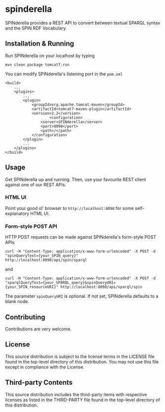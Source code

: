 # spinderella
SPINderella provides a REST API to convert between textual SPARQL syntax and the SPIN RDF Vocabulary.

## Installation & Running
Run SPINderella on your localhost by typing
```
mvn clean package tomcat7:run
```

You can modify SPINderella's listening port in the `pom.xml`
```
<build>
	...
	<plugins>
		...
		<plugin>
			<groupId>org.apache.tomcat.maven</groupId>
			<artifactId>tomcat7-maven-plugin</artifactId>
			<version>2.2</version>  	
            		<configuration>
				<server>SPINderella</server>
				<port>8090</port>
				<path>/</path>
			</configuration>
		</plugin>
		...
	</plugins>
</build>
```

## Usage
Get SPINderella up and running. Then, use your favourite REST client against one of our REST APIs.


### HTML UI
Point your good ol' browser to `http://localhost:8090` for some self-explanatory HTML UI.

### Form-style POST API
HTTP POST requests can be made against SPINderella's form-style POST APIs
```
curl -H "Content-Type: application/x-www-form-urlencoded" -X POST -d "spinQueryText={your_SPIN_query}" http://localhost:8090/api/spin/sparql
```
and 
```
curl -H "Content-Type: application/x-www-form-urlencoded" -X POST -d "sparqlQueryText={your_SPARQL_query}&spinQueryURI={your_SPIN_resourceURI}" http://localhost:8090/api/sparql/spin
```
The parameter `spinQueryURI` is optional. If not set, SPINderella defaults to a blank node.

## Contributing
Contributions are very welcome.

## License
This source distribution is subject to the license terms in the LICENSE file found in the top-level directory of this distribution.
You may not use this file except in compliance with the License.

## Third-party Contents
This source distribution includes the third-party items with respective licenses as listed in the THIRD-PARTY file found in the top-level directory of this distribution.
